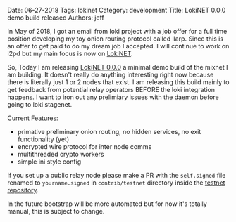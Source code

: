 Date: 06-27-2018
Tags: lokinet
Category: development
Title: LokiNET 0.0.0 demo build released
Authors: jeff

In May of 2018, I got an email from loki project with a job offer for a full time position developing my 
toy onion routing protocol called llarp. Since this is an offer to get paid to do my dream job I accepted.
I will continue to work on i2pd but my main focus is now on [LokiNET](https://github.com/loki-project/loki-network).

So, Today I am releasing [LokiNET 0.0.0](/files/lokinet/0.0.0/) a minimal demo build of the mixnet I am building. It doesn't really do anything
interesting right now because there is literally just 1 or 2 nodes that exist. I am releasing this build mainly to get feedback
from potential relay operators BEFORE the loki integration happens. I want to iron out any prelimiary issues with the daemon
before going to loki stagenet. 

Current Features:

* primative preliminary onion routing, no hidden services, no exit functionality (yet)
* encrypted wire protocol for inter node comms
* multithreaded crypto workers
* simple ini style config


If you set up a public relay node please make a PR with the `self.signed` file renamed to `yourname.signed` in `contrib/testnet` directory inside the [testnet repository](https://github.com/majestrate/llarpd-builder). 

In the future bootstrap will be more automated but for now it's totally manual, this is subject to change.
